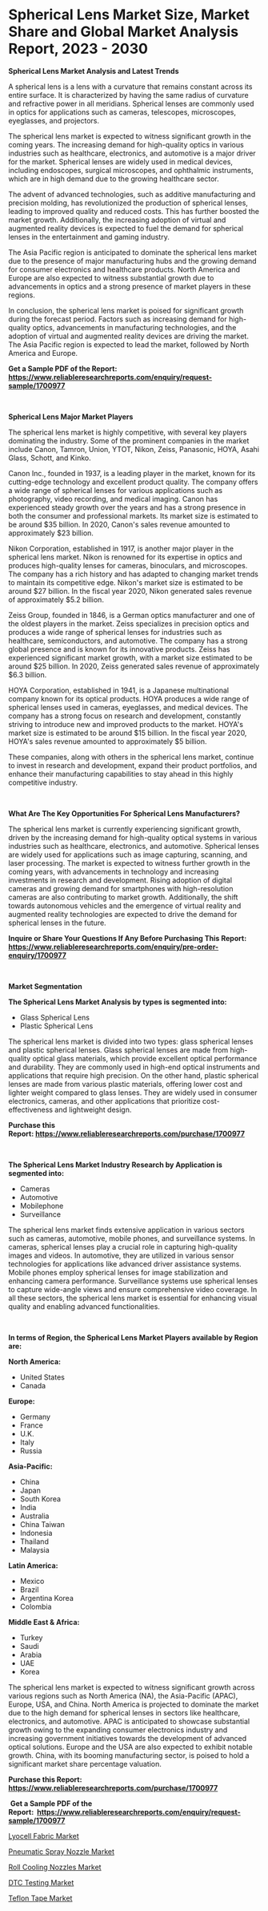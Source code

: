 <p><h1>Spherical Lens Market Size, Market Share and Global Market Analysis Report, 2023 - 2030</h1></p><p><strong>Spherical Lens Market Analysis and Latest Trends</strong></p>
<p><p>A spherical lens is a lens with a curvature that remains constant across its entire surface. It is characterized by having the same radius of curvature and refractive power in all meridians. Spherical lenses are commonly used in optics for applications such as cameras, telescopes, microscopes, eyeglasses, and projectors.</p><p>The spherical lens market is expected to witness significant growth in the coming years. The increasing demand for high-quality optics in various industries such as healthcare, electronics, and automotive is a major driver for the market. Spherical lenses are widely used in medical devices, including endoscopes, surgical microscopes, and ophthalmic instruments, which are in high demand due to the growing healthcare sector.</p><p>The advent of advanced technologies, such as additive manufacturing and precision molding, has revolutionized the production of spherical lenses, leading to improved quality and reduced costs. This has further boosted the market growth. Additionally, the increasing adoption of virtual and augmented reality devices is expected to fuel the demand for spherical lenses in the entertainment and gaming industry.</p><p>The Asia Pacific region is anticipated to dominate the spherical lens market due to the presence of major manufacturing hubs and the growing demand for consumer electronics and healthcare products. North America and Europe are also expected to witness substantial growth due to advancements in optics and a strong presence of market players in these regions.</p><p>In conclusion, the spherical lens market is poised for significant growth during the forecast period. Factors such as increasing demand for high-quality optics, advancements in manufacturing technologies, and the adoption of virtual and augmented reality devices are driving the market. The Asia Pacific region is expected to lead the market, followed by North America and Europe.</p></p>
<p><strong>Get a Sample PDF of the Report:&nbsp; <a href="https://www.reliableresearchreports.com/enquiry/request-sample/1700977">https://www.reliableresearchreports.com/enquiry/request-sample/1700977</a></strong></p>
<p>&nbsp;</p>
<p><strong>Spherical Lens Major Market Players</strong></p>
<p><p>The spherical lens market is highly competitive, with several key players dominating the industry. Some of the prominent companies in the market include Canon, Tamron, Union, YTOT, Nikon, Zeiss, Panasonic, HOYA, Asahi Glass, Schott, and Kinko.</p><p>Canon Inc., founded in 1937, is a leading player in the market, known for its cutting-edge technology and excellent product quality. The company offers a wide range of spherical lenses for various applications such as photography, video recording, and medical imaging. Canon has experienced steady growth over the years and has a strong presence in both the consumer and professional markets. Its market size is estimated to be around $35 billion. In 2020, Canon's sales revenue amounted to approximately $23 billion.</p><p>Nikon Corporation, established in 1917, is another major player in the spherical lens market. Nikon is renowned for its expertise in optics and produces high-quality lenses for cameras, binoculars, and microscopes. The company has a rich history and has adapted to changing market trends to maintain its competitive edge. Nikon's market size is estimated to be around $27 billion. In the fiscal year 2020, Nikon generated sales revenue of approximately $5.2 billion.</p><p>Zeiss Group, founded in 1846, is a German optics manufacturer and one of the oldest players in the market. Zeiss specializes in precision optics and produces a wide range of spherical lenses for industries such as healthcare, semiconductors, and automotive. The company has a strong global presence and is known for its innovative products. Zeiss has experienced significant market growth, with a market size estimated to be around $25 billion. In 2020, Zeiss generated sales revenue of approximately $6.3 billion.</p><p>HOYA Corporation, established in 1941, is a Japanese multinational company known for its optical products. HOYA produces a wide range of spherical lenses used in cameras, eyeglasses, and medical devices. The company has a strong focus on research and development, constantly striving to introduce new and improved products to the market. HOYA's market size is estimated to be around $15 billion. In the fiscal year 2020, HOYA's sales revenue amounted to approximately $5 billion.</p><p>These companies, along with others in the spherical lens market, continue to invest in research and development, expand their product portfolios, and enhance their manufacturing capabilities to stay ahead in this highly competitive industry.</p></p>
<p>&nbsp;</p>
<p><strong>What Are The Key Opportunities For Spherical Lens Manufacturers?</strong></p>
<p><p>The spherical lens market is currently experiencing significant growth, driven by the increasing demand for high-quality optical systems in various industries such as healthcare, electronics, and automotive. Spherical lenses are widely used for applications such as image capturing, scanning, and laser processing. The market is expected to witness further growth in the coming years, with advancements in technology and increasing investments in research and development. Rising adoption of digital cameras and growing demand for smartphones with high-resolution cameras are also contributing to market growth. Additionally, the shift towards autonomous vehicles and the emergence of virtual reality and augmented reality technologies are expected to drive the demand for spherical lenses in the future.</p></p>
<p><strong>Inquire or Share Your Questions If Any Before Purchasing This Report: <a href="https://www.reliableresearchreports.com/enquiry/pre-order-enquiry/1700977">https://www.reliableresearchreports.com/enquiry/pre-order-enquiry/1700977</a></strong></p>
<p>&nbsp;</p>
<p><strong>Market Segmentation</strong></p>
<p><strong>The Spherical Lens Market Analysis by types is segmented into:</strong></p>
<p><ul><li>Glass Spherical Lens</li><li>Plastic Spherical Lens</li></ul></p>
<p><p>The spherical lens market is divided into two types: glass spherical lenses and plastic spherical lenses. Glass spherical lenses are made from high-quality optical glass materials, which provide excellent optical performance and durability. They are commonly used in high-end optical instruments and applications that require high precision. On the other hand, plastic spherical lenses are made from various plastic materials, offering lower cost and lighter weight compared to glass lenses. They are widely used in consumer electronics, cameras, and other applications that prioritize cost-effectiveness and lightweight design.</p></p>
<p><strong>Purchase this Report:&nbsp;<a href="https://www.reliableresearchreports.com/purchase/1700977">https://www.reliableresearchreports.com/purchase/1700977</a></strong></p>
<p>&nbsp;</p>
<p><strong>The Spherical Lens Market Industry Research by Application is segmented into:</strong></p>
<p><ul><li>Cameras</li><li>Automotive</li><li>Mobilephone</li><li>Surveillance</li></ul></p>
<p><p>The spherical lens market finds extensive application in various sectors such as cameras, automotive, mobile phones, and surveillance systems. In cameras, spherical lenses play a crucial role in capturing high-quality images and videos. In automotive, they are utilized in various sensor technologies for applications like advanced driver assistance systems. Mobile phones employ spherical lenses for image stabilization and enhancing camera performance. Surveillance systems use spherical lenses to capture wide-angle views and ensure comprehensive video coverage. In all these sectors, the spherical lens market is essential for enhancing visual quality and enabling advanced functionalities.</p></p>
<p>&nbsp;</p>
<p><strong>In terms of Region, the Spherical Lens Market Players available by Region are:</strong></p>
<p>
    <p> <strong> North America: </strong>
        <ul>
            <li>United States</li>
            <li>Canada</li>
        </ul>
        </p> 
    <p> <strong> Europe: </strong>
        <ul>
            <li>Germany</li>
            <li>France</li>
            <li>U.K.</li>
            <li>Italy</li>
            <li>Russia</li>
        </ul>
        </p> 
    <p> <strong> Asia-Pacific: </strong>
        <ul>
            <li>China</li>
            <li>Japan</li>
            <li>South Korea</li>
            <li>India</li>
            <li>Australia</li>
            <li>China Taiwan</li>
            <li>Indonesia</li>
            <li>Thailand</li>
            <li>Malaysia</li>
        </ul>
        </p> 
    <p> <strong> Latin America: </strong>
        <ul>
            <li>Mexico</li>
            <li>Brazil</li>
            <li>Argentina Korea</li>
            <li>Colombia</li>
        </ul>
        </p> 
    <p> <strong> Middle East & Africa: </strong>
        <ul>
            <li>Turkey</li>
            <li>Saudi</li>
            <li>Arabia</li>
            <li>UAE</li>
            <li>Korea</li>
        </ul>
    </p>
    </p>
<p><p>The spherical lens market is expected to witness significant growth across various regions such as North America (NA), the Asia-Pacific (APAC), Europe, USA, and China. North America is projected to dominate the market due to the high demand for spherical lenses in sectors like healthcare, electronics, and automotive. APAC is anticipated to showcase substantial growth owing to the expanding consumer electronics industry and increasing government initiatives towards the development of advanced optical solutions. Europe and the USA are also expected to exhibit notable growth. China, with its booming manufacturing sector, is poised to hold a significant market share percentage valuation.</p></p>
<p><strong>Purchase this Report: <a href="https://www.reliableresearchreports.com/purchase/1700977">https://www.reliableresearchreports.com/purchase/1700977</a></strong></p>
<p>&nbsp;<strong>Get a Sample PDF of the Report:&nbsp;&nbsp;<a href="https://www.reliableresearchreports.com/enquiry/request-sample/1700977">https://www.reliableresearchreports.com/enquiry/request-sample/1700977</a></strong></p>
<p><strong></strong></p>
<p><p><a href="https://www.linkedin.com/pulse/lyocell-fabric-market-share-amp-new-trends-analysis-report-j4yle/">Lyocell Fabric Market</a></p><p><a href="https://medium.com/@mayrussel1912/pneumatic-spray-nozzle-market-analysis-its-cagr-market-segmentation-and-global-industry-overview-51393efdb73a">Pneumatic Spray Nozzle Market</a></p><p><a href="https://medium.com/@raygrimes1999/roll-cooling-nozzles-market-share-evolution-and-market-growth-trends-2023-2030-821452ee19d9">Roll Cooling Nozzles Market</a></p><p><a href="https://www.linkedin.com/pulse/dtc-testing-market-share-amp-new-trends-analysis-report-type-dl1ce/">DTC Testing Market</a></p><p><a href="https://www.linkedin.com/pulse/decoding-teflon-tape-market-deep-dive-latest-trends-segmentation-7xn1e/">Teflon Tape Market</a></p></p>